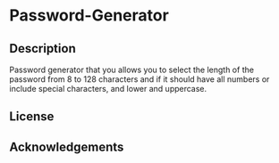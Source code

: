 # Password-Generator

## Description
Password generator that you allows you to select the length of the password from 8 to 128 characters and if it should have all numbers or include special characters, and lower and uppercase. 

## License

## Acknowledgements

